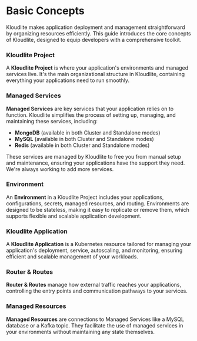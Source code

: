 # Basic Concepts

Kloudlite makes application deployment and management straightforward by organizing resources efficiently. This guide introduces the core concepts of Kloudlite, designed to equip developers with a comprehensive toolkit.

### Kloudlite Project

A **Kloudlite Project** is where your application's environments and managed services live. It's the main organizational structure in Kloudlite, containing everything your applications need to run smoothly.

### Managed Services

**Managed Services** are key services that your application relies on to function. Kloudlite simplifies the process of setting up, managing, and maintaining these services, including:

* **MongoDB** (available in both Cluster and Standalone modes)
* **MySQL** (available in both Cluster and Standalone modes)
* **Redis** (available in both Cluster and Standalone modes)

These services are managed by Kloudlite to free you from manual setup and maintenance, ensuring your applications have the support they need. We're always working to add more services.

### Environment

An **Environment** in a Kloudlite Project includes your applications, configurations, secrets, managed resources, and routing. Environments are designed to be stateless, making it easy to replicate or remove them, which supports flexible and scalable application development.

### Kloudlite Application

A **Kloudlite Application** is a Kubernetes resource tailored for managing your application's deployment, service, autoscaling, and monitoring, ensuring efficient and scalable management of your workloads.

### Router & Routes

**Router & Routes** manage how external traffic reaches your applications, controlling the entry points and communication pathways to your services.

### Managed Resources

**Managed Resources** are connections to Managed Services like a MySQL database or a Kafka topic. They facilitate the use of managed services in your environments without maintaining any state themselves.
